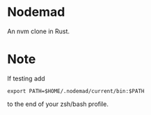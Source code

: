 # Nodemad

An nvm clone in Rust.

# Note

If testing add 

```
export PATH=$HOME/.nodemad/current/bin:$PATH
```

to the end of your zsh/bash profile.
